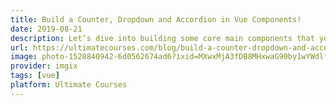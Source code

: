```yaml
---
title: Build a Counter, Dropdown and Accordion in Vue Components!
date: 2019-08-21
description: Let’s dive into building some core main components that you might be tasked with when writing applications in Vue. Or, if you’re new to Vue, then these are definitely some great ways to get started understanding the more ‘common’ components that we might work with on a day-to-day basis. With that in mind, let’s get started right away with building a Counter, Dropdown and finally an Accordion with Vue!
url: https://ultimatecourses.com/blog/build-a-counter-dropdown-and-accordion-in-vue-components
image: photo-1528840942-6d0562674ad6?ixid=MXwxMjA3fDB8MHxwaG90by1wYWdlfHx8fGVufDB8fHw%3D&ixlib=rb-1.2.1&auto=format&fit=crop&w=1700&q=80
provider: imgix
tags: [vue]
platform: Ultimate Courses
---
```

